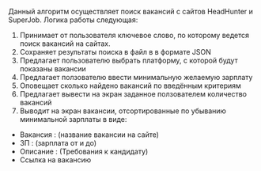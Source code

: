 Данный алгоритм осуществляет поиск вакансий с сайтов HeadHunter и SuperJob.
Логика работы следующая:
1. Принимает от пользователя ключевое слово, по которому ведется поиск вакансий на сайтах.
2. Сохраняет результаты поиска в файл в в формате JSON
3. Предлагает пользователю выбрать платформу, с которой будут показаны вакансии
4. Предлагает ползователю ввести минимальную желаемую зарплату
5. Оповещает сколько найдено вакансий по введённым критериям
6. Предлагает вывести на экран заданное ползователем количество вакансий
7. Выводит на экран вакансии, отсортированные по убыванию минимальной зарплаты в виде:
- Вакансия : (название вакансии на сайте)
- ЗП : (зарплата от и до)
- Описание : (Требования к кандидату)
- Ссылка на вакансию